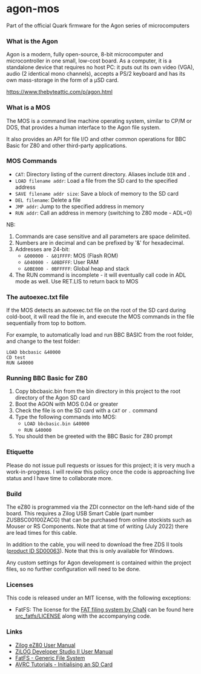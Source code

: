 # agon-mos

Part of the official Quark firmware for the Agon series of microcomputers

### What is the Agon

Agon is a modern, fully open-source, 8-bit microcomputer and microcontroller in one small, low-cost board. As a computer, it is a standalone device that requires no host PC: it puts out its own video (VGA), audio (2 identical mono channels), accepts a PS/2 keyboard and has its own mass-storage in the form of a µSD card.

https://www.thebyteattic.com/p/agon.html

### What is a MOS

The MOS is a command line machine operating system, similar to CP/M or DOS, that provides a human interface to the Agon file system.

It also provides an API for file I/O and other common operations for BBC Basic for Z80 and other third-party applications.

### MOS Commands

* `CAT`: Directory listing of the current directory. Aliases include `DIR` and `.`
* `LOAD filename addr`: Load a file from the SD card to the specified address
* `SAVE filename addr size`: Save a block of memory to the SD card
* `DEL filename`: Delete a file
* `JMP addr`: Jump to the specified address in memory
* `RUN addr`: Call an address in memory (switching to Z80 mode - ADL=0)

NB:

1. Commands are case sensitive and all parameters are space delimited.
2. Numbers are in decimal and can be prefixed by '&' for hexadecimal.
3. Addresses are 24-bit:
	- `&000000 - &01FFFF`: MOS (Flash ROM)
	- `&040000 - &0BDFFF`: User RAM
	- `&0BE000 - 0BFFFFF`: Global heap and stack
4. The RUN command is incomplete - it will eventually call code in ADL mode as well. Use RET.LIS to return back to MOS 

### The autoexec.txt file

If the MOS detects an autoexec.txt file on the root of the SD card during cold-boot, it will read the file in, and execute the MOS commands in the file sequentially from top to bottom.

For example, to automatically load and run BBC BASIC from the root folder, and change to the test folder:

```
LOAD bbcbasic &40000
CD test
RUN &40000
```

### Running BBC Basic for Z80

1. Copy bbcbasic.bin from the bin directory in this project to the root directory of the Agon SD card
2. Boot the AGON with MOS 0.04 or greater
3. Check the file is on the SD card with a `CAT` or `.` command
4. Type the following commands into MOS:
	- `LOAD bbcbasic.bin &40000`
	- `RUN &40000`
5. You should then be greeted with the BBC Basic for Z80 prompt

### Etiquette

Please do not issue pull requests or issues for this project; it is very much a work-in-progress.
I will review this policy once the code is approaching live status and I have time to collaborate more.

### Build

The eZ80 is programmed via the ZDI connector on the left-hand side of the board. This requires a Zilog USB Smart Cable (part number ZUSBSC00100ZACG) that can be purchased from online stockists such as Mouser or RS Components. Note that at time of writing (July 2022) there are lead times for this cable.

In addition to the cable, you will need to download the free ZDS II tools ([product ID SD00063](https://zilog.com/index.php?option=com_zcm&task=view&soft_id=38&Itemid=74)). Note that this is only available for Windows.

Any custom settings for Agon development is contained within the project files, so no further configuration will need to be done.

### Licenses

This code is released under an MIT license, with the following exceptions:

* FatFS: The license for the [FAT filing system by ChaN](http://elm-chan.org/fsw/ff/00index_e.html) can be found here [src_fatfs/LICENSE](src_fatfs/LICENSE) along with the accompanying code.

### Links

- [Zilog eZ80 User Manual](http://www.zilog.com/docs/um0077.pdf)
- [ZiLOG Developer Studio II User Manual](http://www.zilog.com/docs/devtools/um0144.pdf)
- [FatFS - Generic File System](http://elm-chan.org/fsw/ff/00index_e.html)
- [AVRC Tutorials - Initialising an SD Card](http://www.rjhcoding.com/avrc-sd-interface-1.php)